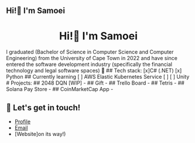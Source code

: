 ## Hi!🦎 I'm Samoei
<h1 align="center">Hi!🦎 I'm Samoei</h1>
I graduated (Bachelor of Science in Computer Science and Computer Engineering) from the University
of Cape Town in 2022 and have since entered the software development industry (specifically the financial technology
and legal software spaces) 🔭
## Tech stack:
[x]C# (.NET)
[x] Python
## Currently learning
[ ] AWS Elastic Kubernetes Service
[ ]
[ ] Unity 
# Projects:
## 2048 DQN [WIP]
-
## Gift
-
## Trello Board
-
## Tetris
-
## Solana Pay Store
-
## CoinMarketCap App
-

## 🥂 Let's get in touch!

- [Profile](https://github.com/samoei-ftw)
- [Email](mailto:samoeia.oloo@gmail.com?subject=Hi% "Hi!")
- [Website]on its way!)
